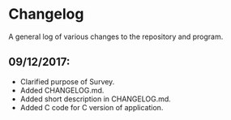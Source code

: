 # Changelog

A general log of various changes to the repository and program.

## 09/12/2017:
- Clarified purpose of Survey.
- Added CHANGELOG.md.
- Added short description in CHANGELOG.md.
- Added C code for C version of application.
